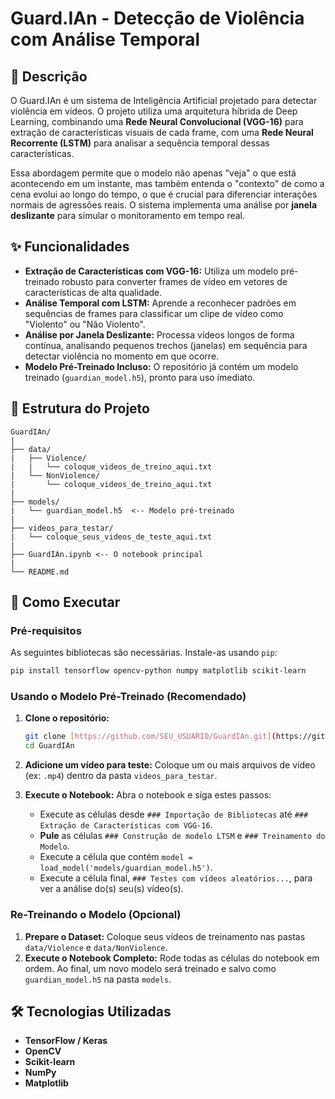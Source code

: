 # Guard.IAn - Detecção de Violência com Análise Temporal

## 📖 Descrição

O Guard.IAn é um sistema de Inteligência Artificial projetado para detectar violência em vídeos. O projeto utiliza uma arquitetura híbrida de Deep Learning, combinando uma **Rede Neural Convolucional (VGG-16)** para extração de características visuais de cada frame, com uma **Rede Neural Recorrente (LSTM)** para analisar a sequência temporal dessas características.

Essa abordagem permite que o modelo não apenas "veja" o que está acontecendo em um instante, mas também entenda o "contexto" de como a cena evolui ao longo do tempo, o que é crucial para diferenciar interações normais de agressões reais. O sistema implementa uma análise por **janela deslizante** para simular o monitoramento em tempo real.

## ✨ Funcionalidades

* **Extração de Características com VGG-16:** Utiliza um modelo pré-treinado robusto para converter frames de vídeo em vetores de características de alta qualidade.
* **Análise Temporal com LSTM:** Aprende a reconhecer padrões em sequências de frames para classificar um clipe de vídeo como "Violento" ou "Não Violento".
* **Análise por Janela Deslizante:** Processa vídeos longos de forma contínua, analisando pequenos trechos (janelas) em sequência para detectar violência no momento em que ocorre.
* **Modelo Pré-Treinado Incluso:** O repositório já contém um modelo treinado (`guardian_model.h5`), pronto para uso imediato.

## 📂 Estrutura do Projeto

```
GuardIAn/
|
├── data/
|   ├── Violence/
|   |   └── coloque_videos_de_treino_aqui.txt
|   └── NonViolence/
|       └── coloque_videos_de_treino_aqui.txt
|
├── models/
|   └── guardian_model.h5  <-- Modelo pré-treinado
|
├── videos_para_testar/
|   └── coloque_seus_videos_de_teste_aqui.txt
|
├── GuardIAn.ipynb <-- O notebook principal
|
└── README.md
```

## 🚀 Como Executar

### Pré-requisitos

As seguintes bibliotecas são necessárias. Instale-as usando `pip`:
```bash
pip install tensorflow opencv-python numpy matplotlib scikit-learn
```

### Usando o Modelo Pré-Treinado (Recomendado)

1.  **Clone o repositório:**
    ```bash
    git clone [https://github.com/SEU_USUARIO/GuardIAn.git](https://github.com/SEU_USUARIO/GuardIAn.git)
    cd GuardIAn
    ```
2.  **Adicione um vídeo para teste:**
    Coloque um ou mais arquivos de vídeo (ex: `.mp4`) dentro da pasta `videos_para_testar`.

3.  **Execute o Notebook:**
    Abra o notebook e siga estes passos:
    * Execute as células desde `### Importação de Bibliotecas` até `### Extração de Características com VGG-16`.
    * **Pule** as células `### Construção de modelo LTSM` e `### Treinamento do Modelo`.
    * Execute a célula que contém `model = load_model('models/guardian_model.h5')`.
    * Execute a célula final, `### Testes com vídeos aleatórios...`, para ver a análise do(s) seu(s) vídeo(s).

### Re-Treinando o Modelo (Opcional)

1.  **Prepare o Dataset:** Coloque seus vídeos de treinamento nas pastas `data/Violence` e `data/NonViolence`.
2.  **Execute o Notebook Completo:** Rode todas as células do notebook em ordem. Ao final, um novo modelo será treinado e salvo como `guardian_model.h5` na pasta `models`.

## 🛠️ Tecnologias Utilizadas

* **TensorFlow / Keras**
* **OpenCV**
* **Scikit-learn**
* **NumPy**
* **Matplotlib**
